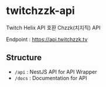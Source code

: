 # twitchzzk-api

Twitch Helix API 호환 Chzzk(치지직) API

Endpoint : https://api.twitchzzk.tv

## Structure

- `/api` : NestJS API for API Wrapper
- `/docs` : Documentation for API
